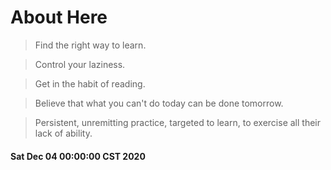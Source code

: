 # About Here

>Find the right way to learn.

>Control your laziness.

>Get in the habit of reading.

>Believe that what you can't do today can be done tomorrow.

>Persistent, unremitting practice, targeted to learn, to exercise all their lack of ability.

#### Sat Dec 04 00:00:00 CST 2020
